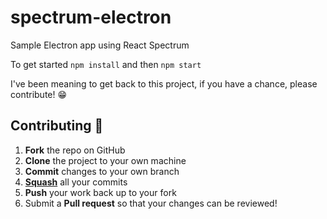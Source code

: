 # spectrum-electron

Sample Electron app using React Spectrum

To get started `npm install` and then `npm start`


I've been meaning to get back to this project, if you have a chance, please contribute! 😁


## Contributing 🙏

1.  **Fork** the repo on GitHub
2.  **Clone** the project to your own machine
3.  **Commit** changes to your own branch
4.  **[Squash](https://git-scm.com/book/en/v2/Git-Tools-Rewriting-History#_squashing)** all your commits
5.  **Push** your work back up to your fork
6.  Submit a **Pull request** so that your changes can be reviewed!